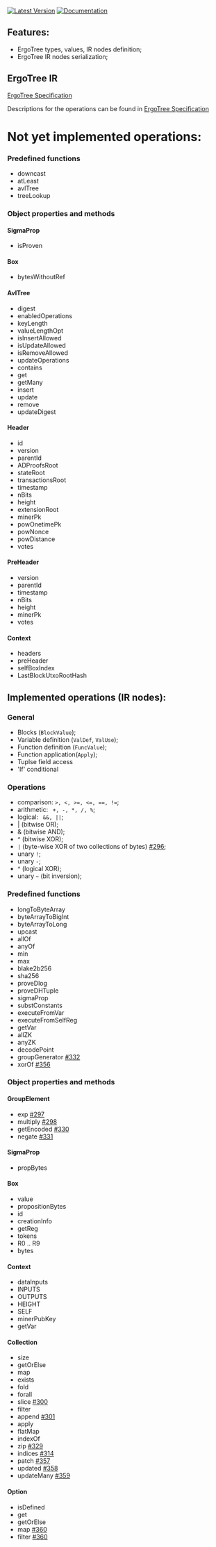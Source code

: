 [![Latest Version](https://img.shields.io/crates/v/ergotree-ir.svg)](https://crates.io/crates/ergotree-ir)
[![Documentation](https://docs.rs/ergotree-ir/badge.svg)](https://docs.rs/crate/ergotree-ir)

## Features:
- ErgoTree types, values, IR nodes definition;
- ErgoTree IR nodes serialization;

## ErgoTree IR

[ErgoTree Specification](https://github.com/ScorexFoundation/sigmastate-interpreter/tree/develop/docs/spec)

Descriptions for the operations can be found in [ErgoTree Specification](https://github.com/ScorexFoundation/sigmastate-interpreter/tree/develop/docs/spec)

# Not yet implemented operations:

### Predefined functions

- downcast
- atLeast
- avlTree
- treeLookup

### Object properties and methods

#### SigmaProp

- isProven

#### Box

- bytesWithoutRef

#### AvlTree 

- digest
- enabledOperations
- keyLength
- valueLengthOpt
- isInsertAllowed
- isUpdateAllowed
- isRemoveAllowed
- updateOperations
- contains
- get
- getMany
- insert
- update
- remove
- updateDigest

#### Header

- id
- version
- parentId
- ADProofsRoot
- stateRoot
- transactionsRoot
- timestamp
- nBits
- height
- extensionRoot
- minerPk
- powOnetimePk
- powNonce
- powDistance
- votes


#### PreHeader

- version
- parentId
- timestamp
- nBits
- height
- minerPk
- votes


#### Context

- headers
- preHeader
- selfBoxIndex
- LastBlockUtxoRootHash





## Implemented operations (IR nodes): 

### General

- Blocks (`BlockValue`);
- Variable definition (`ValDef`, `ValUse`);
- Function definition (`FuncValue`);
- Function application(`Apply`);
- Tuplse field access
- 'If' conditional

### Operations

- comparison: `>, <, >=, <=, ==, !=`;
- arithmetic: ` +, -, *, /, %`;
- logical: ` &&, ||`;
- | (bitwise OR);
- & (bitwise AND);
- ^ (bitwise XOR);
- `|` (byte-wise XOR of two collections of bytes) [#296](https://github.com/ergoplatform/sigma-rust/issues/296);
- unary `!`;
- unary `-`;
- ^ (logical XOR);
- unary `~` (bit inversion);

### Predefined functions

- longToByteArray
- byteArrayToBigInt
- byteArrayToLong
- upcast
- allOf
- anyOf
- min
- max
- blake2b256
- sha256
- proveDlog
- proveDHTuple
- sigmaProp
- substConstants
- executeFromVar
- executeFromSelfReg
- getVar
- allZK
- anyZK
- decodePoint
- groupGenerator [#332](https://github.com/ergoplatform/sigma-rust/issues/332)
- xorOf [#356](https://github.com/ergoplatform/sigma-rust/issues/356)

### Object properties and methods

#### GroupElement

- exp [#297](https://github.com/ergoplatform/sigma-rust/issues/297)
- multiply [#298](https://github.com/ergoplatform/sigma-rust/issues/298)
- getEncoded [#330](https://github.com/ergoplatform/sigma-rust/issues/330)
- negate [#331](https://github.com/ergoplatform/sigma-rust/issues/331)

#### SigmaProp

- propBytes

#### Box

- value
- propositionBytes
- id
- creationInfo
- getReg
- tokens
- R0 .. R9
- bytes

#### Context

- dataInputs
- INPUTS
- OUTPUTS
- HEIGHT
- SELF
- minerPubKey
- getVar

#### Collection

- size
- getOrElse
- map
- exists
- fold
- forall
- slice [#300](https://github.com/ergoplatform/sigma-rust/issues/300)
- filter
- append [#301](https://github.com/ergoplatform/sigma-rust/issues/301)
- apply
- flatMap
- indexOf
- zip [#329](https://github.com/ergoplatform/sigma-rust/issues/329)
- indices [#314](https://github.com/ergoplatform/sigma-rust/issues/314)
- patch [#357](https://github.com/ergoplatform/sigma-rust/issues/357)
- updated [#358](https://github.com/ergoplatform/sigma-rust/issues/358)
- updateMany [#359](https://github.com/ergoplatform/sigma-rust/issues/359)

#### Option

- isDefined
- get
- getOrElse
- map [#360](https://github.com/ergoplatform/sigma-rust/issues/360)
- filter [#360](https://github.com/ergoplatform/sigma-rust/issues/360)

